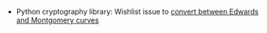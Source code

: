 * Python cryptography library: Wishlist issue to [convert between Edwards and Montgomery curves](https://github.com/pyca/cryptography/issues/5557)
